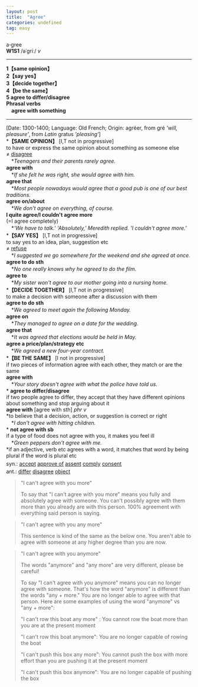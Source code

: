 ```yaml
---
layout: post
title:  "Agree"
categories: undefined
tag: easy
---
```

<DIV style="MARGIN: 0px 0px 5px">a<B>·</B>gree<BR><B>W1S1</B> /əˈgriː/ <I>v</I>
<HR>
<B>1【same opinion】</B><BR><B>2【say yes】</B><BR><B>3【decide together】</B><BR><B>4【be the same】</B><BR><B>5 agree to differ/disagree</B><BR><B>Phrasal verbs</B><BR>　<B>agree with something</B>
<HR>
[Date: 1300-1400; Language: Old French; Origin: agréer, from gré <I>'will, pleasure'</I>, from <I>Latin</I> gratus <I>'pleasing'</I>]<BR>*<B>【SAME OPINION】</B> [I,T not in progressive]<BR>to have or express the same opinion about something as someone else<BR>≠ <A href="{{ site.baseurl }}/disagree"><U>disagree</U></A><BR>　*<I>Teenagers and their parents rarely agree.</I><BR><B>agree with</B><BR>　*<I>If she felt he was right, she would agree with him.</I><BR><B>agree that</B><BR>　*<I>Most people nowadays would agree that a good pub is one of our best traditions.</I><BR><B>agree on/about</B><BR>　*<I>We don't agree on everything, of course.</I><BR><B>I quite agree/I couldn't agree more</B><BR>(=I agree completely)<BR>　*<I>'We have to talk.' 'Absolutely,' Meredith replied. 'I couldn't agree more.'</I><BR>*<B>【SAY YES】</B> [I,T not in progressive]<BR>to say yes to an idea, plan, suggestion etc<BR>≠ <A href="{{ site.baseurl }}/refuse"><U>refuse</U></A><BR>　*<I>I suggested we go somewhere for the weekend and she agreed at once.</I><BR><B>agree to do sth</B><BR>　*<I>No one really knows why he agreed to do the film.</I><BR><B>agree to</B><BR>　*<I>My sister won't agree to our mother going into a nursing home.</I><BR>*<B>【DECIDE TOGETHER】</B> [I,T not in progressive]<BR>to make a decision with someone after a discussion with them<BR><B>agree to do sth</B><BR>　*<I>We agreed to meet again the following Monday.</I><BR><B>agree on</B><BR>　*<I>They managed to agree on a date for the wedding.</I><BR><B>agree that</B><BR>　*<I>It was agreed that elections would be held in May.</I><BR><B>agree a price/plan/strategy etc</B><BR>　*<I>We agreed a new four-year contract.</I><BR>*<B>【BE THE SAME】</B> [I not in progressive]<BR>if two pieces of information agree with each other, they match or are the same<BR><B>agree with</B><BR>　*<I>Your story doesn't agree with what the police have told us.</I><BR>* <B>agree to differ/disagree</B><BR>if two people agree to differ, they accept that they have different opinions about something and stop arguing about it<BR><B>agree with</B> [agree with sth] <I>phr v</I><BR>*to believe that a decision, action, or suggestion is correct or right<BR>　*<I>I don't agree with hitting children.</I><BR>* <B>not agree with sb</B><BR>if a type of food does not agree with you, it makes you feel ill<BR>　*<I>Green peppers don't agree with me.</I><BR>*if an adjective, verb etc agrees with a word, it matches that word by being plural if the word is plural etc</DIV>
<DIV style="MARGIN: 0px 0px 5px">
<DIV style="MARGIN: 4px 0px">syn.: <A href="{{ site.baseurl }}/accept"><U>accept</U></A> <A title="Find: approve of" class=syn href="{{ site.baseurl }}/approve%20of"><U>approve of</U></A> <A href="{{ site.baseurl }}/assent"><U>assent</U></A> <A href="{{ site.baseurl }}/comply"><U>comply</U></A> <A href="{{ site.baseurl }}/consent"><U>consent</U></A></DIV>
<DIV style="MARGIN: 4px 0px">ant.: <A href="{{ site.baseurl }}/differ"><U>differ</U></A> <A href="{{ site.baseurl }}/disagree"><U>disagree</U></A> <A href="{{ site.baseurl }}/object"><U>object</U></A></DIV></DIV>

> "I can't agree with you more"
>
> To say that "I can't agree with you more" means you fully and absolutely agree with someone. You can't possibly agree with them more than you already are with this person. 100% agreement with everything said person is saying.

> "I can't agree with you any more"
>
> This sentence is kind of the same as the below one. You aren't able to agree with someone at any higher degree than you are now.

> "I can't agree with you anymore"
>
> The words "anymore" and "any more" are very different, please be careful!
>
> To say "I can't agree with you anymore" means you can no longer agree with someone. That's how the word "anymore" is different than the words "any + more." You are no longer able to agree with that person. Here are some examples of using the word "anymore" vs "any + more":
>
> "I can't row this boat any more" : You cannot row the boat more than you are at the present moment
>
> "I can't row this boat anymore": You are no longer capable of rowing the boat
>
> "I can't push this box any more": You cannot push the box with more effort than you are pushing it at the present moment
>
> "I can't push this box anymore": You are no longer capable of pushing the box
